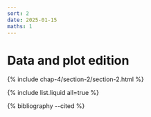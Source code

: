 ```yaml
---
sort: 2
date: 2025-01-15
maths: 1
---
```


# Data and plot edition


{% include chap-4/section-2/section-2.html %}

{% include list.liquid all=true %}

{% bibliography --cited %}

